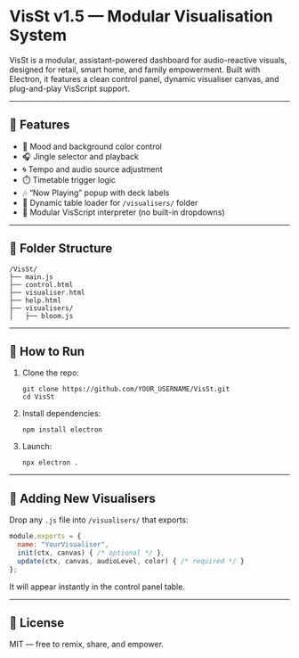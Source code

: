 # VisSt v1.5 — Modular Visualisation System

VisSt is a modular, assistant-powered dashboard for audio-reactive visuals, designed for retail, smart home, and family empowerment. Built with Electron, it features a clean control panel, dynamic visualiser canvas, and plug-and-play VisScript support.

---

## 🧠 Features

- 🎨 Mood and background color control  
- 🎧 Jingle selector and playback  
- 🌀 Tempo and audio source adjustment  
- ⏱️ Timetable trigger logic  
- 🎶 “Now Playing” popup with deck labels  
- 📂 Dynamic table loader for `/visualisers/` folder  
- 🧩 Modular VisScript interpreter (no built-in dropdowns)

---

## 📁 Folder Structure

```
/VisSt/
├── main.js
├── control.html
├── visualiser.html
├── help.html
├── visualisers/
│   ├── bloom.js
```

---

## 🚀 How to Run

1. Clone the repo:
   ```
   git clone https://github.com/YOUR_USERNAME/VisSt.git
   cd VisSt
   ```

2. Install dependencies:
   ```
   npm install electron
   ```

3. Launch:
   ```
   npx electron .
   ```

---

## 🧩 Adding New Visualisers

Drop any `.js` file into `/visualisers/` that exports:
```js
module.exports = {
  name: "YourVisualiser",
  init(ctx, canvas) { /* optional */ },
  update(ctx, canvas, audioLevel, color) { /* required */ }
};
```

It will appear instantly in the control panel table.

---

## 📜 License

MIT — free to remix, share, and empower.
